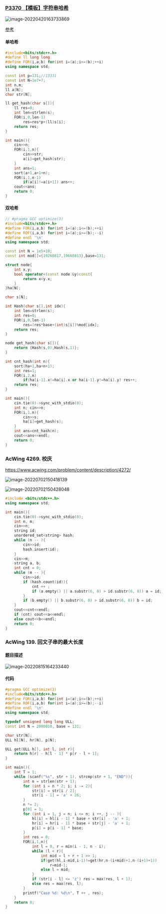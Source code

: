 ### [P3370 【模板】字符串哈希](https://www.luogu.com.cn/problem/P3370)

![image-20220420163733869](http://nme-200t.oss-cn-hangzhou.aliyuncs.com/template/2022-04-20-083734.png)

[参考](https://fanfansann.blog.csdn.net/article/details/107555631)

#### 单哈希

```cpp
#include<bits/stdc++.h>
#define ll long long
#define FOR(i,a,b) for(int i=(a);i<=(b);++i)
using namespace std;

const int p=131;//13331
const int N=1e7+7;
int n,m;
ll a[N];
char str[N];

ll get_hash(char s[]){
    ll res=0;
    int len=strlen(s);
    FOR(i,0,len-1)
        res=res*p+(ll)s[i];
    return res;
}

int main(){
    cin>>n;
    FOR(i,1,n){
        cin>>str;
        a[i]=get_hash(str);
    }
    int ans=1;
    sort(a+1,a+1+n);
    FOR(i,1,n-1)
        if(a[i]!=a[i+1]) ans++;
    cout<<ans;
    return 0;
}
```

#### 双哈希

```cpp
// #pragma GCC optimize(3)
#include<bits/stdc++.h>
#define FOR(i,a,b) for(int i=(a);i<=(b);++i)
#define ROF(i,a,b) for(int i=(a);i>=(b);--i)
#define endl '\n'
using namespace std;

const int N = 1e5+10;
const int mod[]={19260817,19660813},base=131;

struct node{
    int x,y;
    bool operator<(const node &y)const{
        return x<y.x;
    }
}ha[N];

char s[N];

int Hash(char s[],int idx){
    int len=strlen(s);
    int res=0;
    FOR(i,0,len-1)
        res=(res*base+(int)s[i])%mod[idx];
    return res;
}

node get_hash(char s[]){
    return {Hash(s,0),Hash(s,1)};
}

int cnt_hash(int n){
    sort(ha+1,ha+n+1);
    int res=1;
    FOR(i,2,n)
        if(ha[i-1].x!=ha[i].x or ha[i-1].y!=ha[i].y) res++;
    return res;
}

int main(){
    cin.tie(0)->sync_with_stdio(0);
    int n; cin>>n;
    FOR(i,1,n){
        cin>>s;
        ha[i]=get_hash(s);
    }
    int ans=cnt_hash(n);
    cout<<ans<<endl;
    return 0;
}
```



### AcWing 4269. 校庆

https://www.acwing.com/problem/content/description/4272/

![image-20220702150418139](https://nme-200t.oss-cn-hangzhou.aliyuncs.com/template/202207021504205.png)

![image-20220702150428048](https://nme-200t.oss-cn-hangzhou.aliyuncs.com/template/202207021504102.png)

```cpp
#include <bits/stdc++.h>
using namespace std;

int main(){
    cin.tie(0)->sync_with_stdio(0);
    int n, m;
    cin>>n;
    string id;
    unordered_set<string> hash;
    while (n -- ){
        cin>>id;
        hash.insert(id);
    }
    cin>>m;
    string a, b;
    int cnt = 0;
    while (m -- ){
        cin>>id;
        if (hash.count(id)){
            cnt ++ ;
            if (a.empty() || a.substr(6, 8) > id.substr(6, 8)) a = id;
        }
        if (b.empty() || b.substr(6, 8) > id.substr(6, 8)) b = id;
    }
    cout<<cnt<<endl;
    if (cnt) cout<<a<<endl;
    else cout<<b<<endl;
    return 0;
}
```

### AcWing 139. 回文子串的最大长度

#### 题目描述

![image-20220815164233440](http://nme-200t.oss-cn-hangzhou.aliyuncs.com/notes/2022-08-15-084233.png)

#### 代码

```cpp
#pragma GCC optimize(3)
#include<bits/stdc++.h>
#define FOR(i,a,b) for(int i=(a);i<=(b);++i)
#define ROF(i,a,b) for(int i=(a);i>=(b);--i)
#define endl '\n'
using namespace std;

typedef unsigned long long ULL;
const int N = 2000010, base = 131;

char str[N];
ULL hl[N], hr[N], p[N];

ULL get(ULL h[], int l, int r){
    return h[r] - h[l - 1] * p[r - l + 1];
}

int main(){
    int T = 1;
    while (scanf("%s", str + 1), strcmp(str + 1, "END")){
        int n = strlen(str + 1);
        for (int i = n * 2; i; i -= 2){
            str[i] = str[i / 2];
            str[i - 1] = 'a' + 26;
        }
        n *= 2;
        p[0] = 1;
        for (int i = 1, j = n; i <= n; i ++, j -- ){
            hl[i] = hl[i - 1] * base + str[i] - 'a' + 1; 
            hr[i] = hr[i - 1] * base + str[j] - 'a' + 1;
            p[i] = p[i - 1] * base;
        }
        int res = 0;
        FOR(i,1,n){
            int l = 0, r = min(i - 1, n - i);
            while (l < r){
                int mid = l + r + 1 >> 1;
                if(get(hl,i-mid,i-1)!=get(hr,n-(i+mid)+1,n-(i+1)+1))
                    r=mid-1;
                else l = mid;
            }
            if (str[i - l] <= 'z') res = max(res, l + 1);
            else res = max(res, l);
        }
        printf("Case %d: %d\n", T ++ , res);
    }
    return 0;
}
```

